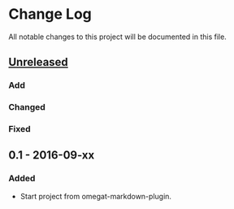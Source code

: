 # Change Log
All notable changes to this project will be documented in this file.

## [Unreleased]
### Add

### Changed

### Fixed

## 0.1 - 2016-09-xx
### Added
- Start project from omegat-markdown-plugin.

[Unreleased]: https://github.com/miurahr/omegat-commonmark-plugin/compare/v0.1...HEAD
[0.1]: https://github.com/miurahr/omegat-markdown-plugin/compare/v0.2...https://github.com/miurahr/omegat-commonmark-plugin/compare/v0.1

